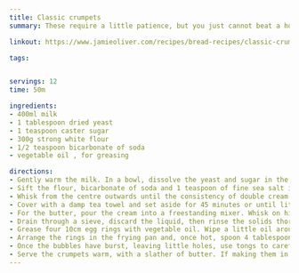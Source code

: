 ```yaml
---
title: Classic crumpets
summary: These require a little patience, but you just cannot beat a homemade crumpet

linkout: https://www.jamieoliver.com/recipes/bread-recipes/classic-crumpets/

tags:


servings: 12
time: 50m

ingredients:
- 400ml milk
- 1 tablespoon dried yeast
- 1 teaspoon caster sugar
- 300g strong white flour
- 1/2 teaspoon bicarbonate of soda
- vegetable oil , for greasing

directions:
- Gently warm the milk. In a bowl, dissolve the yeast and sugar in the warm milk and 100ml of tepid water. Leave in a warm place for 15 minutes, or until frothy.
- Sift the flour, bicarbonate of soda and 1 teaspoon of fine sea salt into a large bowl. Make a well in the centre and pour in the yeast mixture.
- Whisk from the centre outwards until the consistency of double cream – this will take a few minutes. Add a splash more water, if needed.
- Cover with a damp tea towel and set aside for 45 minutes or until little bubbles form on the surface.
- For the butter, pour the cream into a freestanding mixer. Whisk on high for 5 to 10 minutes, or until the cream splits into solids and liquid.
- Drain through a sieve, discard the liquid, then rinse the solids thoroughly with cold water. Place in muslin and squeeze out any excess liquid. Mix ½ a teaspoon of sea salt through and wrap in greaseproof paper.
- Grease four 10cm egg rings with vegetable oil. Wipe a little oil around a large frying pan or iron skillet and place over a medium-high heat.
- Arrange the rings in the frying pan and, once hot, spoon 4 tablespoons of the batter into each ring. Cook for 5 minutes, or until little bubbles appear on the surface.
- Once the bubbles have burst, leaving little holes, use tongs to carefully lift off the rings and flip over the crumpets, then cook for 1 minute on the other side. Re-grease and reheat the rings and pan before cooking the next batch.
- Serve the crumpets warm, with a slather of butter. If making them in advance, just toast lightly on both sides when you come to serve them.
---
```

